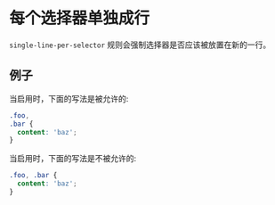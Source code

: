 # 每个选择器单独成行

`single-line-per-selector` 规则会强制选择器是否应该被放置在新的一行。

## 例子

当启用时，下面的写法是被允许的:

```scss
.foo,
.bar {
  content: 'baz';
}
```

当启用时，下面的写法是不被允许的:

```scss
.foo, .bar {
  content: 'baz';
}
```
